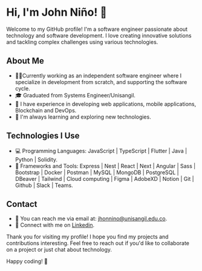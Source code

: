 # Hi, I'm John Niño! 👋

Welcome to my GitHub profile! I'm a software engineer passionate about technology and software development. I love creating innovative solutions and tackling complex challenges using various technologies.

## About Me
- 👨‍💻Currently working as an independent software engineer where I specialize in development from scratch, and supporting the software cycle.
- 🎓 Graduated from Systems Engineer/Unisangil.
- 💼 I have experience in developing web applications, mobile applications, Blockchain and DevOps.
- 🌱 I'm always learning and exploring new technologies.

## Technologies I Use
- 💻 Programming Languages:  JavaScript | TypeScript | Flutter | Java | Python | Solidity.
- 🚀 Frameworks and Tools: Express | Nest | React | Next | Angular | Sass | Bootstrap  | Docker | Postman | MySQL | MongoDB | PostgreSQL | DBeaver | Tailwind | Cloud computing | Figma | AdobeXD | Notion | Git | Github | Slack | Teams.

## Contact
- 📧 You can reach me via email at: jhonnino@unisangil.edu.co.
- 💬 Connect with me on [Linkedin](https://www.linkedin.com/in/ing-john-nino).

Thank you for visiting my profile! I hope you find my projects and contributions interesting. Feel free to reach out if you'd like to collaborate on a project or just chat about technology.

Happy coding! 🚀
